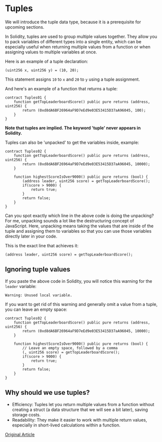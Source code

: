 # Tuples

We will introduce the tuple data type, because it is a prerequisite for upcoming sections.

In Solidity, tuples are used to group multiple values together. They allow you to pack variables of different types into a single entity, which can be especially useful when returning multiple values from a function or when assigning values to multiple variables at once.

Here is an example of a tuple declaration:

`(uint256 x, uint256 y) = (10, 20);`

This statement assigns `10` to `x` and `20` to `y` using a tuple assignment.

And here's an example of a function that returns a tuple:

```solidity
contract Tuples01 {
    function getTopLeaderboardScore() public pure returns (address, uint256) {
        return (0xd8dA6BF26964aF9D7eEd9e03E53415D37aA96045, 100);
    }
}
```

**Note that tuples are implied. The keyword 'tuple' never appears in Solidity.**

Tuples can also be 'unpacked' to get the variables inside, example:

```solidity
contract Tuples02 {
    function getTopLeaderboardScore() public pure returns (address, uint256) {
        return (0xd8dA6BF26964aF9D7eEd9e03E53415D37aA96045, 10000);
    }

    function highestScoreIsOver9000() public pure returns (bool) {
        (address leader, uint256 score) = getTopLeaderboardScore();
        if(score > 9000) {
            return true;
        }
        return false;
    }
}
```

Can you spot exactly which line in the above code is doing the unpacking? For me, unpacking sounds a lot like the destructuring concept of JavaScript. Here, unpacking means taking the values that are inside of the tuple and assigning them to variables so that you can use those variables directly later in your code.

This is the exact line that achieves it:

```solidity
(address leader, uint256 score) = getTopLeaderboardScore();
```

## Ignoring tuple values

If you paste the above code in Solidity, you will notice this warning for the `leader` variable:

`Warning: Unused local variable.`

If you want to get rid of this warning and generally omit a value from a tuple, you can leave an empty space:

```solidity
contract Tuples02 {
    function getTopLeaderboardScore() public pure returns (address, uint256) {
        return (0xd8dA6BF26964aF9D7eEd9e03E53415D37aA96045, 10000);
    }

    function highestScoreIsOver9000() public pure returns (bool) {
        // Leave an empty space, followed by a comma
        (, uint256 score) = getTopLeaderboardScore();
        if(score > 9000) {
            return true;
        }
        return false;
    }
}
```

## Why should we use tuples?

- Efficiency: Tuples let you return multiple values from a function without creating a struct (a data structure that we will see a bit later), saving storage costs.
- Readability: They make it easier to work with multiple return values, especially in short-lived calculations within a function.

[Original Article](https://www.rareskills.io/learn-solidity/tuples)
